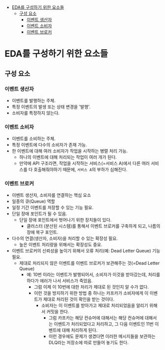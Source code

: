 <!-- TOC -->
* [EDA를 구성하기 위한 요소들](#eda를-구성하기-위한-요소들)
  * [구성 요소](#구성-요소)
    * [이벤트 생산자](#이벤트-생산자)
    * [이벤트 소비자](#이벤트-소비자)
    * [이벤트 브로커](#이벤트-브로커)
<!-- TOC -->

# EDA를 구성하기 위한 요소들

## 구성 요소

### 이벤트 생산자

- 이벤트를 발행하는 주체.
- 특정 이벤트의 발생 또는 상태 변경을 '발행'.
- 소비자를 특정하지 않는다.

### 이벤트 소비자

- 이벤트를 소비하는 주체.
- 특정 이벤트에 다수의 소비자가 존재 가능.
- 한 이벤트에 대해 여러 소비자가 작업을 시작하는 병렬 처리 가능.
  - 하나의 이벤트에 대해 처리되는 작업이 여러 개가 된다.
  - 만약에 API 구조라면, 작업을 시작하는 서비스(=서비스 A)에서 다른 여러 서비스를 다 호출해줘야하기 때문에, `서비스 A`의 부하가 심해진다.

### 이벤트 브로커

- 이벤트 생산자, 소비자를 연결하는 핵심 요소
- 일종의 큐(Queue) 역할
- 일정 기간 이벤트를 저장할 수 있는 기능 필요.
- 단일 장애 포인트가 될 수 있음.
  - 단일 장애 포인트에서 벗어나기 위한 장치들이 있다.
    - 클러스터 (분산된 시스템)를 통해서 이벤트 브로커를 구축하게 되고, 나름의 장애 복구 포인트.
- 다수의 연결(생산자, 소비자)을 처리할 수 있는 확장성 필요.
  - 높은 이벤트 처리량을 위해서는 확장성도 중요.
- 이벤트 브로커의 신뢰성을 높이기 위해서 오류 처리(예: Dead Letter Queue) 기능 필요.
  - 제대로 처리되지 않은 이벤트를 이벤트 브로커가 보관해주는 것(=Dead Letter Queue)
    - 예: 10번 이라는 이벤트가 발행되어서, 소비자가 이것을 받아갔는데, 처리를 하다가 에러가 나서 서비스가 죽었음. 
      - 그럼 이제 이 10번에 대한 처리가 제대로 된 것인지 알 수가 없다.
      - 이런 것을 방지하기 위한 방법 중 하나는 카프카가 소비자에게 이 이벤트가 제대로 처리된 것이 확인을 받는 것이다. 
        - 소비자는 이 이벤트를 받아가고 제대로 처리되었음을 알리기 위해서 커밋을 한다. 
          - 그럼 카프카는 해당 컨슈머에 대해서는 해당 컨슈머에 대해서는 이벤트가 처리되었다고 
            처리하고, 그 다음 이벤트인 11번 이벤트에 대해 처리하게 된다.
          - 이런 경우에도 문제가 생겼다면 이러한 메시지들을 보관하는 DLQ라는 저장소에 따로 만들어 놓기도 한다.

